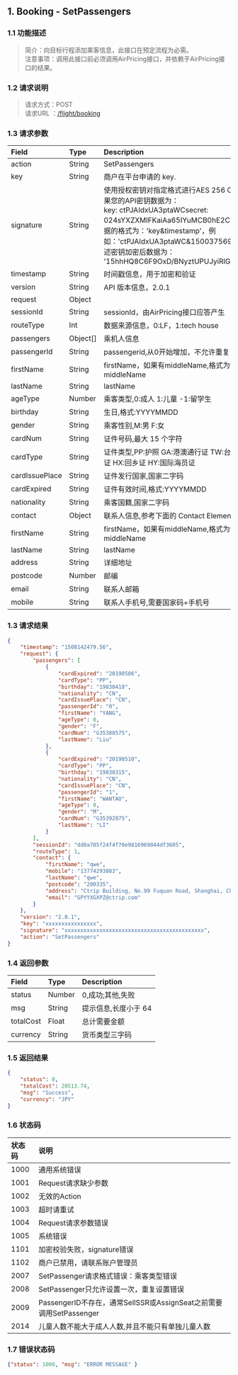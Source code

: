 <style>
    .ar{padding-left:20px;}
    .op{margin-left:30px;}
</style>
## 1. Booking - SetPassengers

### 1.1 功能描述
>简介：向目标行程添加乘客信息，此接口在预定流程为必需。<br>
    注意事项：调用此接口前必须调用AirPricing接口，并依赖于AirPricing接口的结果。

### 1.2 请求说明
> 请求方式：POST<br>
请求URL ：[/flight/booking](#)

### 1.3 请求参数
Field       |Type       |Description
:------------|:-----------|:-----------
action	|String	|SetPassengers
key	|String	|商户在平台申请的 key.
signature	|String |使用授权密钥对指定格式进行AES 256 CBC加密的数据，如果您的API密钥数据为：<br> key: ctPJAIdxUA3ptaWCsecret: 024sYXZXMlFKaiAa65IYuMCB0hE2CgaP 则需要加密数据的格式为：'key&timestamp'，例如：'ctPJAIdxUA3ptaWC&1500375695.65'，那么使用上述密钥加密后数据为： '15hhHQ8C6F9OxD/BNyztUPUJyiRlGPRafEkcI6q2E5Y='
timestamp	|String	|时间戳信息，用于加密和验证
version	|String	|API 版本信息，2.0.1
request	|Object	
  sessionId	|String	|sessionId，由AirPricing接口应答产生
  routeType |Int    |数据来源信息，0:LF，1:tech house
  passengers	|Object[]	|乘机人信息
    passengerId	|String	|passengerid,从0开始增加，不允许重复
    firstName	|String	|firstName，如果有middleName,格式为firstName middleName
    lastName	|String	|lastName
    ageType	|Number	|乘客类型,0:成人 1:儿童 -1:留学生
    birthday	|String	|生日,格式:YYYYMMDD
    gender	|String	|乘客性别,M:男 F:女
    cardNum	|String	|证件号码,最大 15 个字符
    cardType	|String	|证件类型,PP:护照 GA:港澳通行证 TW:台湾通行证 TB:台胞证 HX:回乡证 HY:国际海员证
    cardIssuePlace	|String	|证件发行国家,国家二字码
    cardExpired	|String	|证件有效时间,格式:YYYYMMDD
    nationality	|String	|乘客国籍,国家二字码
  contact	|Object	|联系人信息,参考下面的 Contact Element
    firstName	|String	|firstName，如果有middleName,格式为firstName middleName
    lastName	|String	|lastName
    address	|String	|详细地址
    postcode	|Number	|邮编
    email	|String	|联系人邮箱
    mobile	|String	|联系人手机号,需要国家码+手机号
### 1.3 请求结果
```json
{
    "timestamp": "1508142479.56",
    "request": {
        "passengers": [
            {
                "cardExpired": "20190506",
                "cardType": "PP",
                "birthday": "19830418",
                "nationality": "CN",
                "cardIssuePlace": "CN",
                "passengerId": "0",
                "firstName": "YANG",
                "ageType": 0,
                "gender": "F",
                "cardNum": "G35388575",
                "lastName": "Liu"
            },
            {
                "cardExpired": "20190510",
                "cardType": "PP",
                "birthday": "19830315",
                "nationality": "CN",
                "cardIssuePlace": "CN",
                "passengerId": "1",
                "firstName": "WANTAO",
                "ageType": 0,
                "gender": "M",
                "cardNum": "G35392875",
                "lastName": "LI"
            }
        ],
        "sessionId": "dd0a785f24f4f70e9816969044df3605",
        "routeType": 1,
        "contact": {
            "firstName": "qwe",
            "mobile": "13774293883",
            "lastName": "qwe",
            "postcode": "200335",
            "address": "Ctrip Building, No.99 Fuquan Road, Shanghai, China",
            "email": "GPYYXGXPZ@ctrip.com"
        }
    },
    "version": "2.0.1",
    "key": "xxxxxxxxxxxxxxxx",
    "signature": "xxxxxxxxxxxxxxxxxxxxxxxxxxxxxxxxxxxxxxxxxxxx",
    "action": "SetPassengers"
}
```
### 1.4 返回参数
Field       |Type       |Description
:------------|:-----------|:-----------
status	|Number	|0,成功;其他,失败
msg	|String	|提示信息,长度小于 64
totalCost	|Float	|总计需要金额
currency	|String	|货币类型三字码
        

### 1.5 返回结果
```json  
{
    "status": 0,
    "totalCost": 20513.74,
    "msg": "Success",
    "currency": "JPY"
}
```

### 1.6 状态码
状态码       |说明
:------------|:-----------
1000	|通用系统错误
1001	|Request请求缺少参数
1002	|无效的Action
1003	|超时请重试
1004	|Request请求参数错误
1005	|系统错误
1101	|加密校验失败，signature错误
1102	|商户已禁用，请联系账户管理员
2007	|SetPassenger请求格式错误：乘客类型错误
2008	|SetPassenger只允许设置一次，重复设置错误
2009	|PassengerID不存在，通常SellSSR或AssignSeat之前需要调用SetPassenger
2014	|儿童人数不能大于成人人数,并且不能只有单独儿童人数
### 1.7 错误状态码
```json
{"status": 1000, "msg": "ERROR MESSAGE" }

